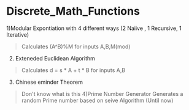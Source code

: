 # Discrete_Math_Functions

1)Modular Expontiation with 4 different ways (2 Naiive , 1 Recursive, 1 Iterative)
>Calculates (A^B)%M for inputs A,B,M(mod)
2) Exteneded Euclidean Algorithm
>Calculates d = s * A + t * B for inputs A,B
3) Chinese eminder Theorem
>Don't know what is this
4)Prime Number Generator
>Generates a random Prime number based on seive Algorithm (Until now) 
    

